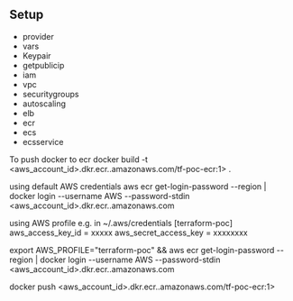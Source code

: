 ## Setup

- provider
- vars
- Keypair
- getpublicip
- iam
- vpc
- securitygroups
- autoscaling
- elb
- ecr
- ecs
- ecsservice

To push docker to ecr
docker build -t <aws_account_id>.dkr.ecr.<region>.amazonaws.com/tf-poc-ecr:1> .

using default AWS credentials
aws ecr get-login-password --region <region> | docker login --username AWS --password-stdin <aws_account_id>.dkr.ecr.<region>.amazonaws.com

using AWS profile e.g. in ~/.aws/credentials
[terraform-poc]
aws_access_key_id = xxxxx
aws_secret_access_key = xxxxxxxx

export AWS_PROFILE="terraform-poc" && aws ecr get-login-password --region <region> | docker login --username AWS --password-stdin <aws_account_id>.dkr.ecr.<region>.amazonaws.com

docker push <aws_account_id>.dkr.ecr.<region>.amazonaws.com/tf-poc-ecr:1>
